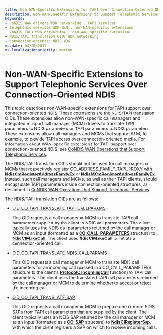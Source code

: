 ```yaml
---
title: Non-WAN-Specific Extensions for TAPI Over Connection-Oriented NDIS
description: Non-WAN-Specific Extensions to Support Telephonic Services Over Connection-Oriented NDIS
keywords:
- CoNDIS WAN drivers WDK networking , TAPI services
- telephonic services WDK WAN , non-WAN-specific extensions
- CoNDIS TAPI WDK networking , non-WAN-specific extensions
- NDIS/TAPI translation OIDs WDK networking
- connection-oriented NDIS WDK
ms.date: 04/20/2017
ms.localizationpriority: medium
---
```


# Non-WAN-Specific Extensions to Support Telephonic Services Over Connection-Oriented NDIS





This topic describes non-WAN-specific extensions for TAPI support over connection-oriented NDIS. These extensions are the NDIS/TAPI translation OIDs. These extensions allow non-WAN-specific call managers and integrated miniport call manager (MCM) drivers to translate TAPI parameters to NDIS parameters or TAPI parameters to NDIS parameters. These extensions allow call managers and MCMs that support ATM, for example, to provide TAPI access over connection-oriented media. For information about WAN-specific extensions for TAPI support over connection-oriented NDIS, see [CoNDIS WAN Operations that Support Telephonic Services](condis-wan-operations-that-support-telephonic-services.md).

The NDIS/TAPI translation OIDs should not be used for call managers or MCMs that respectively register CO\_ADDRESS\_FAMILY\_TAPI\_PROXY with [**NdisCmRegisterAddressFamilyEx**](/windows-hardware/drivers/ddi/ndis/nf-ndis-ndiscmregisteraddressfamilyex) or [**NdisMCmRegisterAddressFamilyEx**](/windows-hardware/drivers/ddi/ndis/nf-ndis-ndismcmregisteraddressfamilyex). Instead, such call managers and MCMs, as well as their TAPI clients, should encapsulate TAPI parameters inside connection-oriented structures, as described in [CoNDIS WAN Operations that Support Telephonic Services](condis-wan-operations-that-support-telephonic-services.md).

The NDIS/TAPI translation OIDs are as follows:

-   [OID\_CO\_TAPI\_TRANSLATE\_TAPI\_CALLPARAMS](./oid-co-tapi-translate-tapi-callparams.md)

    This OID requests a call manager or MCM to translate TAPI call parameters supplied by the client to NDIS call parameters. The client typically uses the NDIS call parameters returned by the call manager or MCM as an input (formatted as a [**CO\_CALL\_PARAMETERS**](/previous-versions/windows/hardware/network/ff545384(v=vs.85)) structure) to [**NdisClMakeCall**](/windows-hardware/drivers/ddi/ndis/nf-ndis-ndisclmakecall). The client uses **NdisClMakeCall** to initiate a connection-oriented call.

-   [OID\_CO\_TAPI\_TRANSLATE\_NDIS\_CALLPARAMS](./oid-co-tapi-translate-ndis-callparams.md)

    This OID requests a call manager or MCM to translate NDIS call parameters for an incoming call (passed in a CO\_CALL\_PARAMETERS structure to the client's [**ProtocolClIncomingCall**](/windows-hardware/drivers/ddi/ndis/nc-ndis-protocol_cl_incoming_call) function) to TAPI call parameters. The client uses the translated TAPI call parameters returned by the call manager or MCM to determine whether to accept or reject the incoming call.

-   [OID\_CO\_TAPI\_TRANSLATE\_SAP](./oid-co-tapi-translate-tapi-sap.md)

    This OID requests a call manager or MCM to prepare one or more NDIS SAPs from TAPI call parameters that are supplied by the client. The client typically uses an NDIS SAP returned by the call manager or MCM as an input (formatted as a [**CO\_SAP**](/previous-versions/windows/hardware/network/ff545392(v=vs.85)) structure) to [**NdisClRegisterSap**](/windows-hardware/drivers/ddi/ndis/nf-ndis-ndisclregistersap), with which the client registers a SAP on which to receive incoming calls.

 

